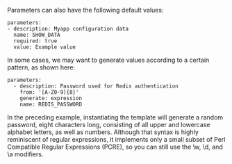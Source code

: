 Parameters can also have the following default values: 

```
parameters: 
- description: Myapp configuration data
  name: SHOW_DATA
  required: true
  value: Example value
```


In some cases, we may want to generate values according to a certain pattern, as shown here:

```
parameters:
  - description: Password used for Redis authentication
    from: '[A-Z0-9]{8}'
    generate: expression
    name: REDIS_PASSWORD
```

In the preceding example, instantiating the template will generate a random password, eight characters long, consisting of all upper and lowercase alphabet letters, as well as numbers. Although that syntax is highly reminiscent of regular expressions, it implements only a small subset of Perl Compatible Regular Expressions (PCRE), so you can still use the \w, \d, and \a modifiers.